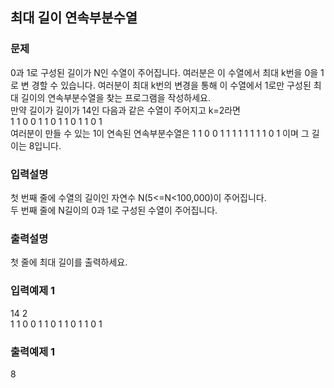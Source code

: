 ## 최대 길이 연속부분수열
### 문제
0과 1로 구성된 길이가 N인 수열이 주어집니다. 여러분은 이 수열에서 최대 k번을 0을 1로 변
경할 수 있습니다. 여러분이 최대 k번의 변경을 통해 이 수열에서 1로만 구성된 최대 길이의 
연속부분수열을 찾는 프로그램을 작성하세요.<br>
만약 길이가 길이가 14인 다음과 같은 수열이 주어지고 k=2라면<br>
1 1 0 0 1 1 0 1 1 0 1 1 0 1<br>
여러분이 만들 수 있는 1이 연속된 연속부분수열은 1 1 0 0 1 1 1 1 1 1 1 1 0 1 이며 그 
길이는 8입니다.
### 입력설명
첫 번째 줄에 수열의 길이인 자연수 N(5<=N<100,000)이 주어집니다.<br>
두 번째 줄에 N길이의 0과 1로 구성된 수열이 주어집니다.
### 출력설명
첫 줄에 최대 길이를 출력하세요.
### 입력예제 1                                   
14 2 <br>
 1 1 0 0 1 1 0 1 1 0 1 1 0 1
### 출력예제 1
 8